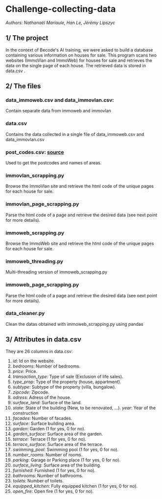 # Challenge-collecting-data

_Authors: Nathanaël Mariaule, Han Le, Jérémy Lipszyc_

## 1/ The project

In the context of Becode's AI training, we were asked to build a database containing various information on houses for sale.
This program scans two websites (ImmoVlan and ImmoWeb) for houses for sale and retrieves the data on the single page of each house.
The retrieved data is stored in data.csv .

## 2/ The files

### data_immoweb.csv and data_immovlan.csv:
Contain separate data from immoweb and immovlan

### data.csv
Contains the data collected in a single file of data_immoweb.csv and data_immovlan.csv

### post_codes.csv: [source](https://public.opendatasoft.com/explore/dataset/liste-des-codes-postaux-belges-fr/table/?flg=fr)
Used to get the postcodes and names of areas.

### immovlan_scrapping.py
Browse the ImmoVlan site and retrieve the html code of the unique pages for each house for sale.

### immovlan_page_scrapping.py
Parse the html code of a page and retrieve the desired data (see next point for more details).

### immoweb_scrapping.py
Browse the ImmoWeb site and retrieve the html code of the unique pages for each house for sale.

### immoweb_threading.py
Multi-threading version of immoweb_scrapping.py

### immoweb_page_scrapping.py
Parse the html code of a page and retrieve the desired data (see next point for more details).

### data_cleaner.py
Clean the datas obtained with immoweb_scrapping.py using pandas


## 3/ Attributes in data.csv
They are 26 columns in data.csv:

1. *id*: Id on the website.
2. *bedrooms*: Number of bedrooms.
4. *price*: Price.
5. *transaction_type*: Type of sale (Exclusion of life sales).
6. *type_prop*: Type of the property (house, appartment).
7. *subtype*: Subtype of the property (villa, bungalow).
8. *zipcode*: Zipcode.
9. *adress*: Adress of the house.
10. *surface_land*: Surface of the land.
11. *state*: State of the building (New, to be renovated, ...).
    *year*: Year of the construction
12. *facades*: Number of facades.
13. *surface*: Surface building area.
14. *garden*: Garden (1 for yes, 0 for no).
15. *garden_surface*: Surface area of the garden.
16. *terrace*: Terrace (1 for yes, 0 for no).
17. *terrace_surface*: Surface area of the terrace.
18. *swimming_pool*: Swimming pool (1 for yes, 0 for no).
19. *number_rooms*: Number of rooms.
20. *parking*: Garage or Parking place (1 for yes, 0 for no).
21. *surface_living*: Surface area of the building.
22. *furnished*: Furnished (1 for yes, 0 for no).
23. *bathrooms*: Number of bathrooms.
24. *toilets*: Number of toilets.
25. *equipped_kitchen*: Fully equipped kitchen (1 for yes, 0 for no).
26. *open_fire*: Open fire (1 for yes, 0 for no).
